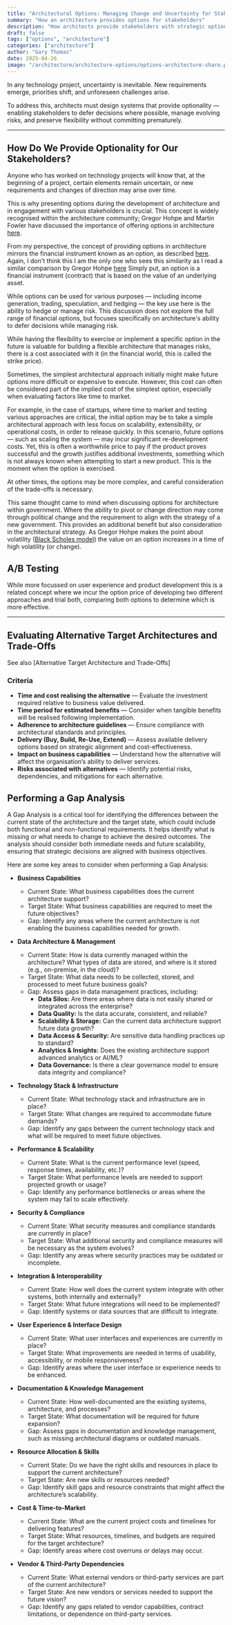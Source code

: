 ```yaml
---
title: "Architectural Options: Managing Change and Uncertainty for Stakeholders"
summary: "How an architecture provides options for stakeholders"
description: "How architects provide stakeholders with strategic options to manage uncertainty, defer decisions, and align architecture with evolving business needs."
draft: false
tags: ["options", "architecture"]
categories: ["architecture"]
author: "Gary Thomas"
date: 2025-04-26
image: "/architecture/architecture-options/options-architecture-share.png"
---
```

In any technology project, uncertainty is inevitable. New requirements emerge, priorities shift, and unforeseen challenges arise.

To address this, architects must design systems that provide optionality — enabling stakeholders to defer decisions where possible, manage evolving risks, and preserve flexibility without committing prematurely.

---

## How Do We Provide Optionality for Our Stakeholders?

Anyone who has worked on technology projects will know that, at the beginning of a project, certain elements remain uncertain, or new requirements and changes of direction may arise over time.

This is why presenting options during the development of architecture and in engagement with various stakeholders is crucial. This concept is widely recognised within the architecture community; Gregor Hohpe and Martin Fowler have discussed the importance of offering options in architecture [here](https://martinfowler.com/articles/architect-elevator.html#SellArchitectureOptions).

From my perspective, the concept of providing options in architecture mirrors the financial instrument known as an option, as described [here](https://www.investopedia.com/terms/o/option.asp). Again, I don't think this I am the only one who sees this similarity as I read a similar comparison by Gregor Hohpe [here](https://architectelevator.com/architecture/architecture-options/) Simply put, an option is a financial instrument (contract) that is based on the value of an underlying asset.

While options can be used for various purposes — including income generation, trading, speculation, and hedging — the key use here is the ability to hedge or manage risk. This discussion does not explore the full range of financial options, but focuses specifically on architecture's ability to defer decisions while managing risk.

While having the flexibility to exercise or implement a specific option in the future is valuable for building a flexible architecture that manages risks, there is a cost associated with it (in the financial world, this is called the strike price).

Sometimes, the simplest architectural approach initially might make future options more difficult or expensive to execute. However, this cost can often be considered part of the implied cost of the simplest option, especially when evaluating factors like time to market.

For example, in the case of startups, where time to market and testing various approaches are critical, the initial option may be to take a simple architectural approach with less focus on scalability, extensibility, or operational costs, in order to release quickly. In this scenario, future options — such as scaling the system — may incur significant re-development costs. Yet, this is often a worthwhile price to pay if the product proves successful and the growth justifies additional investments, something which is not always known when attempting to start a new product. This is the moment when the option is exercised.

At other times, the options may be more complex, and careful consideration of the trade-offs is necessary.

This same thought came to mind when discussing options for architecture within government. Where the ability to pivot or change direction may come through political change and the requirement to align with the strategy of a new government. This provides an additional benefit but also consideration in the architectural strategy. As Gregor Hohpe makes the point about volatility ([Black Scholes model](https://en.wikipedia.org/wiki/Black%E2%80%93Scholes_model)) the value on an option increases in a time of high volatility (or change). 

## A/B Testing
While more focussed on user experience and product development this is a related concept where we incur the option price of developing two different approaches and trial both, comparing both options to determine which is more effective.

---

## Evaluating Alternative Target Architectures and Trade-Offs
See also [Alternative Target Architecture and Trade-Offs]

### Criteria

* **Time and cost realising the alternative** — Evaluate the investment required relative to business value delivered.
* **Time period for estimated benefits** — Consider when tangible benefits will be realised following implementation.
* **Adherence to architecture guidelines** — Ensure compliance with architectural standards and principles.
* **Delivery (Buy, Build, Re-Use, Extend)** — Assess available delivery options based on strategic alignment and cost-effectiveness.
* **Impact on business capabilities** — Understand how the alternative will affect the organisation’s ability to deliver services.
* **Risks associated with alternatives** — Identify potential risks, dependencies, and mitigations for each alternative.

## Performing a Gap Analysis

A Gap Analysis is a critical tool for identifying the differences between the current state of the architecture and the target state, which could include both functional and non-functional requirements. It helps identify what is missing or what needs to change to achieve the desired outcomes. The analysis should consider both immediate needs and future scalability, ensuring that strategic decisions are aligned with business objectives.

Here are some key areas to consider when performing a Gap Analysis:

- **Business Capabilities**
  - Current State: What business capabilities does the current architecture support?
  - Target State: What business capabilities are required to meet the future objectives?
  - Gap: Identify any areas where the current architecture is not enabling the business capabilities needed for growth.

- **Data Architecture & Management**
  - Current State: How is data currently managed within the architecture? What types of data are stored, and where is it stored (e.g., on-premise, in the cloud)?
  - Target State: What data needs to be collected, stored, and processed to meet future business goals?
  - Gap: Assess gaps in data management practices, including:
    - **Data Silos:** Are there areas where data is not easily shared or integrated across the enterprise?
    - **Data Quality:** Is the data accurate, consistent, and reliable?
    - **Scalability & Storage:** Can the current data architecture support future data growth?
    - **Data Access & Security:** Are sensitive data handling practices up to standard?
    - **Analytics & Insights:** Does the existing architecture support advanced analytics or AI/ML?
    - **Data Governance:** Is there a clear governance model to ensure data integrity and compliance?

- **Technology Stack & Infrastructure**
  - Current State: What technology stack and infrastructure are in place?
  - Target State: What changes are required to accommodate future demands?
  - Gap: Identify any gaps between the current technology stack and what will be required to meet future objectives.

- **Performance & Scalability**
  - Current State: What is the current performance level (speed, response times, availability, etc.)?
  - Target State: What performance levels are needed to support projected growth or usage?
  - Gap: Identify any performance bottlenecks or areas where the system may fail to scale effectively.

- **Security & Compliance**
  - Current State: What security measures and compliance standards are currently in place?
  - Target State: What additional security and compliance measures will be necessary as the system evolves?
  - Gap: Identify any areas where security practices may be outdated or incomplete.

- **Integration & Interoperability**
  - Current State: How well does the current system integrate with other systems, both internally and externally?
  - Target State: What future integrations will need to be implemented?
  - Gap: Identify systems or data sources that are difficult to integrate.

- **User Experience & Interface Design**
  - Current State: What user interfaces and experiences are currently in place?
  - Target State: What improvements are needed in terms of usability, accessibility, or mobile responsiveness?
  - Gap: Identify areas where the user interface or experience needs to be enhanced.

- **Documentation & Knowledge Management**
  - Current State: How well-documented are the existing systems, architecture, and processes?
  - Target State: What documentation will be required for future expansion?
  - Gap: Assess gaps in documentation and knowledge management, such as missing architectural diagrams or outdated manuals.

- **Resource Allocation & Skills**
  - Current State: Do we have the right skills and resources in place to support the current architecture?
  - Target State: Are new skills or resources needed?
  - Gap: Identify skill gaps and resource constraints that might affect the architecture’s scalability.

- **Cost & Time-to-Market**
  - Current State: What are the current project costs and timelines for delivering features?
  - Target State: What resources, timelines, and budgets are required for the target architecture?
  - Gap: Identify areas where cost overruns or delays may occur.

- **Vendor & Third-Party Dependencies**
  - Current State: What external vendors or third-party services are part of the current architecture?
  - Target State: Are new vendors or services needed to support the future vision?
  - Gap: Identify any gaps related to vendor capabilities, contract limitations, or dependence on third-party services.
